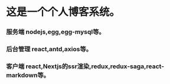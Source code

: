 # 这是一个个人博客系统。

### 服务端 nodejs,egg,egg-mysql等。
### 后台管理 react,antd,axios等。
### 客户端 react,Nextjs的ssr渲染,redux,redux-saga,react-markdown等。